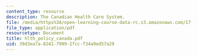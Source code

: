 ```yaml
---
content_type: resource
description: The Canadian Health Care System.
file: /media/https%3A/open-learning-course-data-rc.s3.amazonaws.com/17-315-comparative-health-policy-fall-2004/39d3ea7a824179992fccf34a9ed57a29_hlth_policy_canada.pdf
file_type: application/pdf
resourcetype: Document
title: hlth_policy_canada.pdf
uid: 39d3ea7a-8241-7999-2fcc-f34a9ed57a29
---
```

